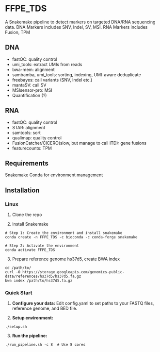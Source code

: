 # FFPE_TDS
A Snakemake pipeline to detect markers on targeted DNA/RNA sequencing data. DNA Markers includes SNV, Indel, SV, MSI. RNA Markers includes Fusion, TPM


## DNA
- fastQC: quality control
- umi_tools: extract UMIs from reads
- bwa-mem: alignment
- sambamba, umi_tools: sorting, indexing, UMI-aware deduplicate
- freebayes: call variants (SNV, Indel etc.)
- mantaSV: call SV
- MSIsensor-pro: MSI
- Quantification (?)


## RNA
- fastQC: quality control
- STAR: alignment
- samtools: sort
- qualimap: quality control
- FusionCatcher/CICERO(slow, but manage to call ITD): gene fusions
- featurecounts: TPM

## Requirements
Snakemake
Conda for environment management

##  Installation
### Linux
1. Clone the repo

2. Install Snakemake
```
# Step 1: Create the environment and install snakemake
conda create -n FFPE_TDS -c bioconda -c conda-forge snakemake

# Step 2: Activate the environment
conda activate FFPE_TDS
```

3. Prepare reference genome hs37d5, create BWA index
```
cd /path/to/
curl -O https://storage.googleapis.com/genomics-public-data/references/hs37d5/hs37d5.fa.gz
bwa index /path/to/hs37d5.fa.gz

```

### Quick Start

1. **Configure your data:**
Edit config.yaml to set paths to your FASTQ files, reference genome, and BED file.

2. **Setup environment:**
```
./setup.sh
```

3. **Run the pipeline:**
```
./run_pipeline.sh -c 8  # Use 8 cores
```
